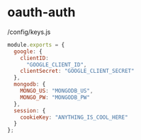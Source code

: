 # oauth-auth

/config/keys.js

```javascript
module.exports = {
  google: {
    clientID:
      "GOOGLE_CLIENT_ID",
    clientSecret: "GOOGLE_CLIENT_SECRET"
  },
  mongodb: {
    MONGO_US: "MONGODB_US",
    MONGO_PW: "MONGODB_PW"
  },
  session: {
    cookieKey: "ANYTHING_IS_COOL_HERE"
  }
};

```
